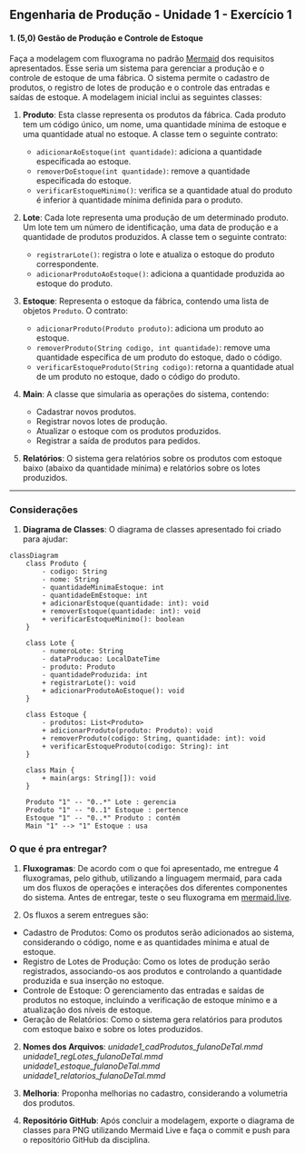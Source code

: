 ## Engenharia de Produção - Unidade 1 - Exercício 1

#### 1. (5,0) **Gestão de Produção e Controle de Estoque**

Faça a modelagem com fluxograma no padrão [Mermaid](mermaid.js.org) dos requisitos apresentados. Esse seria um sistema para gerenciar a produção e o controle de estoque de uma fábrica. 
O sistema permite o cadastro de produtos, o registro de lotes de produção e o controle das entradas e saídas de estoque. A modelagem inicial inclui as seguintes classes:

1. **Produto**: Esta classe representa os produtos da fábrica. Cada produto tem um código único, um nome, uma quantidade mínima de estoque e uma quantidade atual no estoque. A classe tem o seguinte contrato:
   - `adicionarAoEstoque(int quantidade)`: adiciona a quantidade especificada ao estoque.
   - `removerDoEstoque(int quantidade)`: remove a quantidade especificada do estoque.
   - `verificarEstoqueMinimo()`: verifica se a quantidade atual do produto é inferior à quantidade mínima definida para o produto.

2. **Lote**: Cada lote representa uma produção de um determinado produto. Um lote tem um número de identificação, uma data de produção e a quantidade de produtos produzidos. A classe tem o seguinte contrato:
   - `registrarLote()`: registra o lote e atualiza o estoque do produto correspondente.
   - `adicionarProdutoAoEstoque()`: adiciona a quantidade produzida ao estoque do produto.

3. **Estoque**: Representa o estoque da fábrica, contendo uma lista de objetos `Produto`. O contrato:
   - `adicionarProduto(Produto produto)`: adiciona um produto ao estoque.
   - `removerProduto(String codigo, int quantidade)`: remove uma quantidade específica de um produto do estoque, dado o código.
   - `verificarEstoqueProduto(String codigo)`: retorna a quantidade atual de um produto no estoque, dado o código do produto.

4. **Main**: A classe que simularia as operações do sistema, contendo:
   - Cadastrar novos produtos.
   - Registrar novos lotes de produção.
   - Atualizar o estoque com os produtos produzidos.
   - Registrar a saída de produtos para pedidos.

5. **Relatórios**: O sistema gera relatórios sobre os produtos com estoque baixo (abaixo da quantidade mínima) e relatórios sobre os lotes produzidos.

---

### Considerações

1. **Diagrama de Classes**: O diagrama de classes apresentado foi criado para ajudar:

```mermaid
classDiagram
    class Produto {
        - codigo: String
        - nome: String
        - quantidadeMinimaEstoque: int
        - quantidadeEmEstoque: int
        + adicionarEstoque(quantidade: int): void
        + removerEstoque(quantidade: int): void
        + verificarEstoqueMinimo(): boolean
    }

    class Lote {
        - numeroLote: String
        - dataProducao: LocalDateTime
        - produto: Produto
        - quantidadeProduzida: int
        + registrarLote(): void
        + adicionarProdutoAoEstoque(): void
    }

    class Estoque {
        - produtos: List<Produto>
        + adicionarProduto(produto: Produto): void
        + removerProduto(codigo: String, quantidade: int): void
        + verificarEstoqueProduto(codigo: String): int
    }

    class Main {
        + main(args: String[]): void
    }

    Produto "1" -- "0..*" Lote : gerencia
    Produto "1" -- "0..1" Estoque : pertence
    Estoque "1" -- "0..*" Produto : contém
    Main "1" --> "1" Estoque : usa

```

### O que é pra entregar?
1. **Fluxogramas**: De acordo com o que foi apresentado, me entregue 4 fluxogramas, pelo github, utilizando a linguagem mermaid, para cada um dos fluxos de operações e interações dos diferentes componentes do sistema. Antes de entregar, teste o seu fluxograma em [mermaid.live](https://mermaid.live/). 

2. Os fluxos a serem entregues são:
- Cadastro de Produtos: Como os produtos serão adicionados ao sistema, considerando o código, nome e as quantidades mínima e atual de estoque.
- Registro de Lotes de Produção: Como os lotes de produção serão registrados, associando-os aos produtos e controlando a quantidade produzida e sua inserção no estoque.
- Controle de Estoque: O gerenciamento das entradas e saídas de produtos no estoque, incluindo a verificação de estoque mínimo e a atualização dos níveis de estoque.
- Geração de Relatórios: Como o sistema gera relatórios para produtos com estoque baixo e sobre os lotes produzidos.

2. **Nomes dos Arquivos**:
_unidade1_cadProdutos_fulanoDeTal.mmd_ 
_unidade1_regLotes_fulanoDeTal.mmd_ 
_unidade1_estoque_fulanoDeTal.mmd_ 
_unidade1_relatorios_fulanoDeTal.mmd_ 

3. **Melhoria**: Proponha melhorias no cadastro, considerando a volumetria dos produtos.
   
2. **Repositório GitHub**: Após concluir a modelagem, exporte o diagrama de classes para PNG utilizando Mermaid Live e faça o commit e push para o repositório GitHub da disciplina.
